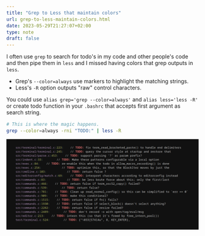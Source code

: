 ```yaml
---
title: "Grep to Less that maintain colors"
url: grep-to-less-maintain-colors.html
date: 2023-05-29T21:27:07+02:00
type: note
draft: false
---
```


I often use `grep` to search for todo's in my code and other people's code and
then pipe them in `less` and I missed having colors that grep outputs in `less`.

- Grep's `--color=always` use markers to highlight the matching strings.
- Less's `-R` option outputs "raw" control characters.

You could use `alias grep='grep --color=always'` and `alias less='less -R'` or
create todo function in your `.bashrc` that accepts first argument as search
string.

```sh
# This is where the magic happens.
grep --color=always -rni "TODO:" | less -R
```

![Less and grep](/assets/notes/grep-less.png)
